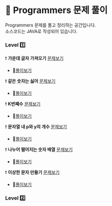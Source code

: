 # :notebook: __Programmers 문제 풀이__

Programmers 문제를 풀고 정리하는 공간입니다.  
소스코드는 JAVA로 작성되어 있습니다.

### __Level :one:__

:heavy_exclamation_mark: __가운데 글자 가져오기__ [문제보기](https://programmers.co.kr/learn/courses/30/lessons/12903?language=java)
* :link:[풀이보기](https://github.com/seungrokoh/TIL/blob/master/Algorithm/Programmers/contents/12903.md)

:heavy_exclamation_mark: __같은 숫자는 싫어__  [문제보기](https://programmers.co.kr/learn/courses/30/lessons/12906?language=java)
* :link:[풀이보기](https://github.com/seungrokoh/TIL/blob/master/Algorithm/Programmers/contents/12906.md)

:heavy_exclamation_mark: __K번째수__  [문제보기](https://programmers.co.kr/learn/courses/30/lessons/42748?language=java)
* :link:[풀이보기](https://github.com/seungrokoh/TIL/blob/master/Algorithm/Programmers/contents/42748.md)

:heavy_exclamation_mark: __문자열 내 p와 y의 개수__  [문제보기](https://programmers.co.kr/learn/courses/30/lessons/12916?language=java)
* :link:[풀이보기](https://github.com/seungrokoh/TIL/blob/master/Algorithm/Programmers/contents/12916.md)

:heavy_exclamation_mark: __나누어 떨어지는 숫자 배열__  [문제보기](https://programmers.co.kr/learn/courses/30/lessons/12910?language=java)
* :link:[풀이보기](https://github.com/seungrokoh/TIL/blob/master/Algorithm/Programmers/contents/12910.md)

:heavy_exclamation_mark: __이상한 문자 만들기__  [문제보기](https://programmers.co.kr/learn/courses/30/lessons/12930?language=java)
* :link:[풀이보기](https://github.com/seungrokoh/TIL/blob/master/Algorithm/Programmers/contents/12930.md)

### __Level :two:__
